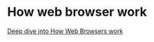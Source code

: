 # How web browser work

[Deep dive into How Web Browsers work](https://dev.to/ruppysuppy/deep-dive-into-how-web-browsers-work-with-illustrations-249b)
